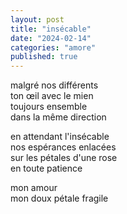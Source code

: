 ```yaml
---
layout: post
title: "insécable"
date: "2024-02-14"
categories: "amore"
published: true
---
```


malgré nos différents  
ton œil avec le mien  
toujours ensemble  
dans la même direction  

en attendant l'insécable  
nos espérances enlacées  
sur les pétales d'une rose  
en toute patience  

mon amour  
mon doux pétale fragile  
